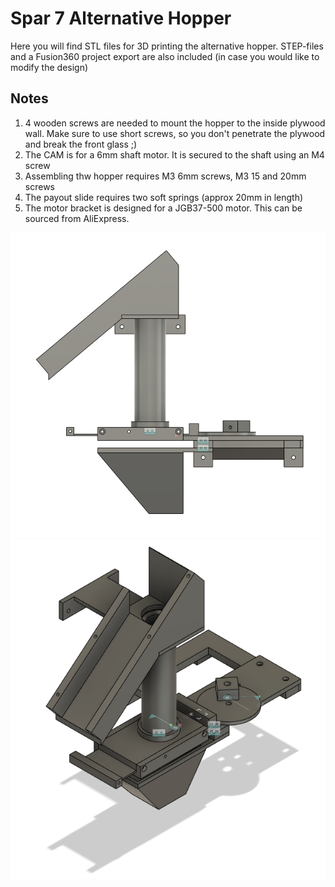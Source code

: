 # Spar 7 Alternative Hopper

Here you will find STL files for 3D printing the alternative hopper. STEP-files and a Fusion360 project export are also included (in case you would like to modify the design)

## Notes
1. 4 wooden screws are needed to mount the hopper to the inside plywood wall. Make sure to use short screws, so you don't penetrate the plywood and break the front glass ;)
2. The CAM is for a 6mm shaft motor. It is secured to the shaft using an M4 screw
3. Assembling thw hopper requires M3 6mm screws, M3 15 and 20mm screws
4. The payout slide requires two soft springs (approx 20mm in length)
5. The motor bracket is designed for a JGB37-500 motor. This can be sourced from AliExpress.

![hopper side](../pictures/hopper_side.png)
![hopper iso](../pictures/hopper_iso.png)
